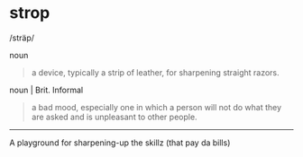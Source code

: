 # strop #
/sträp/

noun  
> a device, typically a strip of leather, for sharpening straight razors.

noun | Brit. Informal  
> a bad mood, especially one in which a person will not do what they are asked and is unpleasant to other people.
----
A playground for sharpening-up the skillz (that pay da bills)
